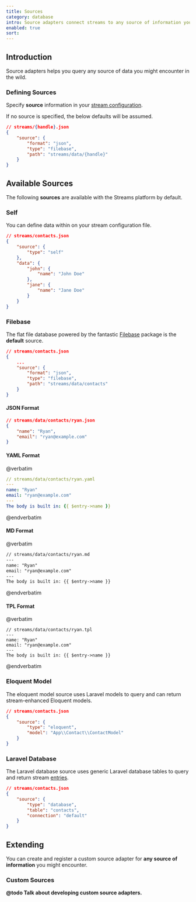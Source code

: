 ```yaml
---
title: Sources
category: database
intro: Source adapters connect streams to any source of information you might encounter.
enabled: true
sort:
---
```


## Introduction

Source adapters helps you query any source of data you might encounter in the wild.

### Defining Sources 

Specify **source** information in your [stream configuration](streams#defining-streams).

If no source is specified, the below defaults will be assumed.


```json
// streams/{handle}.json
{
    "source": {
        "format": "json",
        "type": "filebase",
        "path": "streams/data/{handle}"
    }
}
```


## Available Sources

The following **sources** are available with the Streams platform by default.

### Self

You can define data within on your stream configuration file.

```json
// streams/contacts.json
{
    "source": {
        "type": "self"
    },
    "data": {
        "john": {
            "name": "John Doe"
        },
        "jane": {
            "name": "Jane Doe"
        }
    }
}
```

### Filebase

The flat file database powered by the fantastic [Filebase](https://github.com/tmarois/Filebase) package is the **default** source.


```json
// streams/contacts.json
{
    ...
    "source": {
        "format": "json",
        "type": "filebase",
        "path": "streams/data/contacts"
    }
}
```

#### JSON Format

```json
// streams/data/contacts/ryan.json
{
    "name": "Ryan",
    "email": "ryan@example.com"
}
```

#### YAML Format

@verbatim
```yaml
// streams/data/contacts/ryan.yaml
---
name: "Ryan"
email: "ryan@example.com"
---
The body is built in: {{ $entry->name }}
```
@endverbatim

#### MD Format

@verbatim
```markdown
// streams/data/contacts/ryan.md
---
name: "Ryan"
email: "ryan@example.com"
---
The body is built in: {{ $entry->name }}
```
@endverbatim

#### TPL Format
@verbatim
```template
// streams/data/contacts/ryan.tpl
---
name: "Ryan"
email: "ryan@example.com"
---
The body is built in: {{ $entry->name }}
```
@endverbatim

### Eloquent Model

The eloquent model source uses Laravel models to query and can return stream-enhanced Eloquent models.

```json
// streams/contacts.json
{
    "source": {
        "type": "eloquent",
        "model": "App\\Contact\\ContactModel"
    }
}
```

### Laravel Database

The Laravel database source uses generic Laravel database tables to query and return stream [entries](entries).

```json
// streams/contacts.json
{
    "source": {
        "type": "database",
        "table": "contacts",
        "connection": "default"
    }
}
```

## Extending

You can create and register a custom source adapter for **any source of information** you might encounter.

### Custom Sources

**@todo Talk about developing custom source adapters.**
